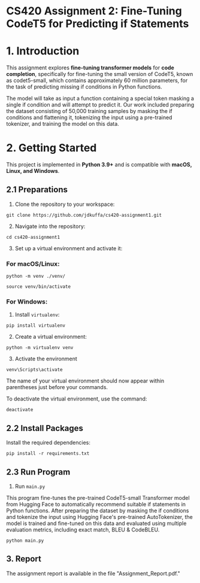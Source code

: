 # CS420 Assignment 2: Fine-Tuning CodeT5 for Predicting if Statements

# **1. Introduction** 

This assignment explores **fine-tuning transformer models** for **code completion**, specifically for fine-tuning the small version of CodeT5, known as codet5-small, which contains
approximately 60 million parameters, for the task of predicting missing if conditions in Python functions. 

The model will take as input a function containing a special token masking a single if condition and will attempt to predict it. Our work included preparing the dataset consisting of 50,000 training samples by masking the if conditions and flattening it, tokenizing the input using a pre-trained tokenizer, and training the model on this data.

# **2. Getting Started**  

This project is implemented in **Python 3.9+** and is compatible with **macOS, Linux, and Windows**.  

## **2.1 Preparations**  

1. Clone the repository to your workspace:  
```shell
git clone https://github.com/jdkuffa/cs420-assignment1.git
```

2. Navigate into the repository:

```
cd cs420-assignment1
```

3. Set up a virtual environment and activate it:

### For macOS/Linux:

```
python -m venv ./venv/
```
```
source venv/bin/activate
```

### For Windows:

1. Install ```virtualenv```:
```
pip install virtualenv
```

2. Create a virtual environment:
```
python -m virtualenv venv
```

3. Activate the environment
```
venv\Scripts\activate
```

The name of your virtual environment should now appear within parentheses just before your commands.

To deactivate the virtual environment, use the command:

```
deactivate
```

## **2.2 Install Packages**

Install the required dependencies:

```
pip install -r requirements.txt
```

## **2.3 Run Program**

1. Run ```main.py```

This program fine-tunes the pre-trained CodeT5-small Transformer model from Hugging Face to automatically recommend suitable if statements in Python functions. After preparing the dataset by masking the if conditions and tokenize the input using Hugging Face's pre-trained AutoTokenizer, the model is trained and fine-tuned on this data and evaluated using multiple evaluation metrics, including exact match, BLEU & CodeBLEU.

```
python main.py
```

## 3. Report

The assignment report is available in the file "Assignment_Report.pdf."
